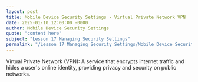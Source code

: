 ```yaml
---
layout: post
title: Mobile Device Security Settings - Virtual Private Network VPN
date: 2025-01-10 12:00:00 -0000
author: Mobile Device Security Settings
quote: "content here"
subject: "Lesson 17 Managing Security Settings"
permalink: "/Lesson 17 Managing Security Settings/Mobile Device Security Settings/Mobile Device Security Settings - Virtual Private Network VPN"
---
```


Virtual Private Network (VPN): A service that encrypts internet traffic and hides a user's online identity, providing privacy and security on public networks.
